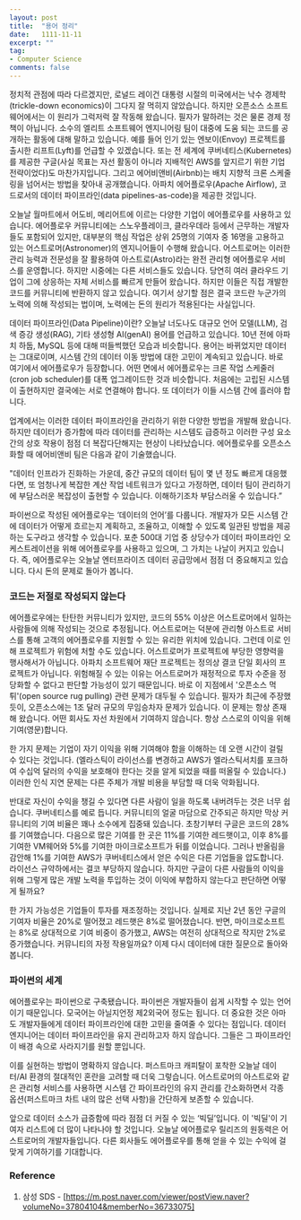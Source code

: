 ```yaml
---
layout: post
title:  "용어 정리"
date:   1111-11-11
excerpt: ""
tag:
- Computer Science
comments: false
---
```


정치적 관점에 따라 다르겠지만, 로널드 레이건 대통령 시절의 미국에서는 낙수 경제학(trickle-down economics)이 그다지 잘 먹히지 않았습니다. 하지만 오픈소스 소프트웨어에서는 이 원리가 그럭저럭 잘 작동해 왔습니다. 필자가 말하려는 것은 물론 경제 정책이 아닙니다. 소수의 엘리트 소프트웨어 엔지니어링 팀이 대중에 도움 되는 코드를 공개하는 활동에 대해 말하고 있습니다. 예를 들어 인기 있는 엔보이(Envoy) 프로젝트를 출시한 리프트(Lyft)를 언급할 수 있겠습니다. 또는 전 세계에 쿠버네티스(Kubernetes)를 제공한 구글(사실 목표는 자선 활동이 아니라 지배적인 AWS를 앞지르기 위한 기업 전략이었다)도 마찬가지입니다. 그리고 에어비앤비(Airbnb)는 배치 지향적 크론 스케줄링을 넘어서는 방법을 찾아내 공개했습니다. 아파치 에어플로우(Apache Airflow), 코드로서의 데이터 파이프라인(data pipelines-as-code)을 제공한 것입니다.

오늘날 월마트에서 어도비, 메리어트에 이르는 다양한 기업이 에어플로우를 사용하고 있습니다. 에어플로우 커뮤니티에는 스노우플레이크, 클라우데라 등에서 근무하는 개발자들도 포함되어 있지만, 대부분의 핵심 작업은 상위 25명의 기여자 중 16명을 고용하고 있는 어스트로머(Astronomer)의 엔지니어들이 수행해 왔습니다. 어스트로머는 이러한 관리 능력과 전문성을 잘 활용하여 아스트로(Astro)라는 완전 관리형 에어플로우 서비스를 운영합니다. 하지만 시중에는 다른 서비스들도 있습니다. 당연히 여러 클라우드 기업이 그에 상응하는 자체 서비스를 빠르게 만들어 왔습니다. 하지만 이들은 직접 개발한 코드를 커뮤니티에 반환하지 않고 있습니다. 여기서 상기할 점은 결국 코드란 누군가의 노력에 의해 작성되는 법이며, 노력에는 돈의 원리가 적용된다는 사실입니다.

 데이터 파이프라인(Data Pipeline)이란?
오늘날 너도나도 대규모 언어 모델(LLM), 검색 증강 생성(RAG), 기타 생성형 AI(genAI) 용어를 언급하고 있습니다. 10년 전에 아파치 하둡, MySQL 등에 대해 떠들썩했던 모습과 비슷합니다. 용어는 바뀌었지만 데이터는 그대로이며, 시스템 간의 데이터 이동 방법에 대한 고민이 계속되고 있습니다. 바로 여기에서 에어플로우가 등장합니다. 어떤 면에서 에어플로우는 크론 작업 스케줄러(cron job scheduler)를 대폭 업그레이드한 것과 비슷합니다. 처음에는 고립된 시스템이 출현하지만 결국에는 서로 연결해야 합니다. 또 데이터가 이들 시스템 간에 흘러야 합니다.
 
업계에서는 이러한 데이터 파이프라인을 관리하기 위한 다양한 방법을 개발해 왔습니다. 하지만 데이터가 증가함에 따라 데이터를 관리하는 시스템도 급증하고 이러한 구성 요소 간의 상호 작용이 점점 더 복잡다단해지는 현상이 나타났습니다. 에어플로우를 오픈소스화할 때 에어비앤비 팀은 다음과 같이 기술했습니다.
 
"데이터 인프라가 진화하는 가운데, 중간 규모의 데이터 팀이 몇 년 정도 빠르게 대응했다면, 또 엄청나게 복잡한 계산 작업 네트워크가 있다고 가정하면, 데이터 팀이 관리하기에 부담스러운 복잡성이 출현할 수 있습니다. 이해하기조차 부담스러울 수 있습니다.”
 
파이썬으로 작성된 에어플로우는 ‘데이터의 언어’를 다룹니다. 개발자가 모든 시스템 간에 데이터가 어떻게 흐르는지 계획하고, 조율하고, 이해할 수 있도록 일관된 방법을 제공하는 도구라고 생각할 수 있습니다. 포춘 500대 기업 중 상당수가 데이터 파이프라인 오케스트레이션을 위해 에어플로우를 사용하고 있으며, 그 가치는 나날이 커지고 있습니다. 즉, 에어플로우는 오늘날 엔터프라이즈 데이터 공급망에서 점점 더 중요해지고 있습니다. 다시 돈의 문제로 돌아가 봅니다.

### 코드는 저절로 작성되지 않는다
에어플로우에는 탄탄한 커뮤니티가 있지만, 코드의 55% 이상은 어스트로머에서 일하는 사람들에 의해 작성되는 것으로 추정됩니다. 어스트로머는 덕분에 관리형 아스트로 서비스를 통해 고객의 에어플로우를 지원할 수 있는 유리한 위치에 있습니다. 그런데 이로 인해 프로젝트가 위험에 처할 수도 있습니다. 어스트로머가 프로젝트에 부당한 영향력을 행사해서가 아닙니다. 아파치 소프트웨어 재단 프로젝트는 정의상 결코 단일 회사의 프로젝트가 아닙니다. 위험해질 수 있는 이유는 어스트로머가 재정적으로 투자 수준을 정당화할 수 없다고 판단할 가능성이 있기 때문입니다. 바로 이 지점에서 '오픈소스 먹튀'(open source rug pulling) 관련 문제가 대두될 수 있습니다. 필자가 최근에 주장했듯이, 오픈소스에는 1조 달러 규모의 무임승차자 문제가 있습니다. 이 문제는 항상 존재해 왔습니다. 어떤 회사도 자선 차원에서 기여하지 않습니다. 항상 스스로의 이익을 위해 기여(영문)합니다.
 
한 가지 문제는 기업이 자기 이익을 위해 기여해야 함을 이해하는 데 오랜 시간이 걸릴 수 있다는 것입니다. (엘라스틱이 라이선스를 변경하고 AWS가 엘라스틱서치를 포크하여 수십억 달러의 수익을 보호해야 한다는 것을 알게 되었을 때를 떠올릴 수 있습니다.) 이러한 인식 지연 문제는 다른 주체가 개발 비용을 부담할 때 더욱 악화됩니다.
 
반대로 자신이 수익을 챙길 수 있다면 다른 사람이 일을 하도록 내버려두는 것은 너무 쉽습니다. 쿠버네티스를 예로 듭니다. 커뮤니티의 얼굴 마담으로 간주되곤 하지만 막상 커뮤니티의 기여 비율은 꽤나 소수에게 집중돼 있습니다. 초창기부터 구글은 코드의 28%를 기여했습니다. 다음으로 많은 기여를 한 곳은 11%를 기여한 레드햇이고, 이후 8%를 기여한 VM웨어와 5%를 기여한 마이크로소프트가 뒤를 이었습니다. 그러나 반올림을 감안해 1%를 기여한 AWS가 쿠버네티스에서 얻은 수익은 다른 기업들을 압도합니다. 라이선스 규약하에서는 결코 부당하지 않습니다. 하지만 구글이 다른 사람들의 이익을 위해 그렇게 많은 개발 노력을 투입하는 것이 이익에 부합하지 않는다고 판단하면 어떻게 될까요?
 
한 가지 가능성은 기업들이 투자를 재조정하는 것입니다. 실제로 지난 2년 동안 구글의 기여자 비율은 20%로 떨어졌고 레드햇은 8%로 떨어졌습니다. 반면, 마이크로소프트는 8%로 상대적으로 기여 비중이 증가했고, AWS는 여전히 상대적으로 작지만 2%로 증가했습니다. 커뮤니티의 자정 작용일까요? 이제 다시 데이터에 대한 질문으로 돌아와 봅니다.

### 파이썬의 세계
에어플로우는 파이썬으로 구축됐습니다. 파이썬은 개발자들이 쉽게 시작할 수 있는 언어이기 때문입니다. 모국어는 아닐지언정 제2외국어 정도는 됩니다. 더 중요한 것은 아마도 개발자들에게 데이터 파이프라인에 대한 고민을 줄여줄 수 있다는 점입니다. 데이터 엔지니어는 데이터 파이프라인을 유지 관리하고자 하지 않습니다. 그들은 그 파이프라인이 배경 속으로 사라지기를 원할 뿐입니다.
 
이를 실현하는 방법이 명확하지 않습니다. 퍼스트마크 캐피탈이 포착한 오늘날 데이터/AI 환경의 절대적인 혼란을 고려할 때 더욱 그렇습니다. 어스트로머의 아스트로와 같은 관리형 서비스를 사용하면 시스템 간 파이프라인의 유지 관리를 간소화하면서 각종 옵션(퍼스트마크 차트 내의 많은 선택 사항)을 간단하게 보존할 수 있습니다.
 
앞으로 데이터 소스가 급증함에 따라 점점 더 커질 수 있는 ‘빅딜’입니다. 이 '빅딜'이 기여자 리스트에 더 많이 나타나야 할 것입니다. 오늘날 에어플로우 릴리즈의 원동력은 어스트로머의 개발자들입니다. 다른 회사들도 에어플로우를 통해 얻을 수 있는 수익에 걸맞게 기여하기를 기대합니다.



### Reference
1. 삼성 SDS - [https://m.post.naver.com/viewer/postView.naver?volumeNo=37804104&memberNo=36733075]
